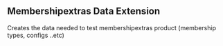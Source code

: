## Membershipextras Data Extension

Creates the data needed to test membershipextras product (membership types, configs ..etc)
